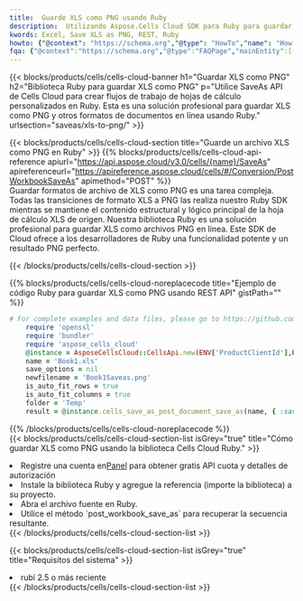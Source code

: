 ```yaml
---
title:  Guarde XLS como PNG usando Ruby
description:  Utilizando Aspose.Cells Cloud SDK para Ruby para guardar el archivo en formato XLS como archivo en formato PNG.
kwords: Excel, Save XLS as PNG, REST, Ruby
howto: {"@context": "https://schema.org","@type": "HowTo","name": "How to save XLS as PNG using the Cells Cloud Ruby library.","description": "How to save XLS as PNG using the Cells Cloud Ruby library.","image": {"@type": "ImageObject"},"url": "/ruby/saveas/xls-to-png/","step": [{ "@type": "HowToStep","name": "How to save XLS as PNG using the Cells Cloud Ruby library. step 1", "image": {"@type": "ImageObject",},"url": "/ruby/saveas/xls-to-png/","text": "Register an account at <a href='https://dashboard.aspose.cloud/'>Dashboard</a> to get free API quota & authorization details",},{ "@type": "HowToStep","name": "How to save XLS as PNG using the Cells Cloud Ruby library. step 1", "image": {"@type": "ImageObject",},"url": "/ruby/saveas/xls-to-png/","text": "Install Ruby library and add the reference (import the library) to your project.",},{ "@type": "HowToStep","name": "How to save XLS as PNG using the Cells Cloud Ruby library. step 1", "image": {"@type": "ImageObject",},"url": "/ruby/saveas/xls-to-png/","text": "Open the source file in Ruby.",},{ "@type": "HowToStep","name": "How to save XLS as PNG using the Cells Cloud Ruby library. step 1", "image": {"@type": "ImageObject",},"url": "/ruby/saveas/xls-to-png/","text": "Use the `post_workbook_save_as` method to retrieve the resulting stream.",}, ],"supply": {"@type": "HowToSupply","name": "document"},"tool": [{"@type": "HowToTool","name": "RubyMine, Visual Studio Code, Aptana Studio, NetBeans"},{"@type": "HowToTool","name": "Aspose Cells"}],"totalTime": "PT6M"}
fqa: {"@context":"https://schema.org","@type":"FAQPage","mainEntity":[{"@type":"Question","name":"Why save file as other formats file in C# using REST API?","acceptedAnswer":{"@type":"Answer","text":"Documents are encoded in many ways, and some files may be incompatible with the software you use. To open and read such files, just save them as appropriate file formats.<br/><ol><li>Install .NET SDK and add the reference (import the library) to your project.</li><li>Open the source file in C# using REST API.</li><li>Call the PostWorkbookSaveAsRequest() method, passing an output filename with required extension.</li><li>Get the result of save as a separate file.</li></ol>"}},{"@type":"Question","name":"What file formats can I save as with your C# library?","acceptedAnswer":{"@type":"Answer","text":"We support a variety of file formats for conversion using .NET library, including XLSX, Excel, xls , PDF, CSV, HTML, Markdown, XML, PNG, JPG, TIFF, Json, TXT and many more."}},{"@type":"Question","name":"What is the maximum allowed file size for conversion using this .NET library?","acceptedAnswer":{"@type":"Answer","text":"There are no file size limits for format conversions using .NET library."}}]}
---
```

{{< blocks/products/cells/cells-cloud-banner h1="Guardar XLS como PNG" h2="Biblioteca Ruby para guardar XLS como PNG" p="Utilice SaveAs API de Cells Cloud para crear flujos de trabajo de hojas de cálculo personalizados en Ruby. Esta es una solución profesional para guardar XLS como PNG y otros formatos de documentos en línea usando Ruby." urlsection="saveas/xls-to-png/" >}}

{{< blocks/products/cells/cells-cloud-section title="Guarde un archivo XLS como PNG en Ruby" >}}
{{% blocks/products/cells/cells-cloud-api-reference apiurl="https://api.aspose.cloud/v3.0/cells/{name}/SaveAs" apireferenceurl="https://apireference.aspose.cloud/cells/#/Conversion/PostWorkbookSaveAs" apimethod="POST" %}}
<br/>
Guardar formatos de archivo de XLS como PNG es una tarea compleja. Todas las transiciones de formato XLS a PNG las realiza nuestro Ruby SDK mientras se mantiene el contenido estructural y lógico principal de la hoja de cálculo XLS de origen. Nuestra biblioteca Ruby es una solución profesional para guardar XLS como archivos PNG en línea. Este SDK de Cloud ofrece a los desarrolladores de Ruby una funcionalidad potente y un resultado PNG perfecto.

{{< /blocks/products/cells/cells-cloud-section >}}

{{% blocks/products/cells/cells-cloud-noreplacecode title="Ejemplo de código Ruby para guardar XLS como PNG usando REST API" gistPath="" %}}
  
```ruby
# For complete examples and data files, please go to https://github.com/aspose-cells-cloud/aspose-cells-cloud-ruby/
    require 'openssl'
    require 'bundler'
    require 'aspose_cells_cloud'
    @instance = AsposeCellsCloud::CellsApi.new(ENV['ProductClientId'],ENV['ProductClientSecret'])
    name = 'Book1.xls'
    save_options = nil
    newfilename = 'Book1Saveas.png'
    is_auto_fit_rows = true
    is_auto_fit_columns = true
    folder = 'Temp'
    result = @instance.cells_save_as_post_document_save_as(name, { :save_options=>save_options, :newfilename=>(folder+"/"+newfilename), :is_auto_fit_rows=>is_auto_fit_rows, :is_auto_fit_columns=>is_auto_fit_columns, :folder=>folder})
```
  
{{% /blocks/products/cells/cells-cloud-noreplacecode %}}
<br/>
{{< blocks/products/cells/cells-cloud-section-list isGrey="true" title="Cómo guardar XLS como PNG usando la biblioteca Cells Cloud Ruby." >}}
<li> Registre una cuenta en<a href="https://dashboard.aspose.cloud/">Panel</a> para obtener gratis API cuota y detalles de autorización</li>
<li>Instale la biblioteca Ruby y agregue la referencia (importe la biblioteca) a su proyecto.</li>
<li>Abra el archivo fuente en Ruby.</li>
<li>Utilice el método `post_workbook_save_as` para recuperar la secuencia resultante.</li>
{{< /blocks/products/cells/cells-cloud-section-list >}}

{{< blocks/products/cells/cells-cloud-section-list isGrey="true" title="Requisitos del sistema" >}}
<li>rubí 2.5 o más reciente</li>
{{< /blocks/products/cells/cells-cloud-section-list >}}
